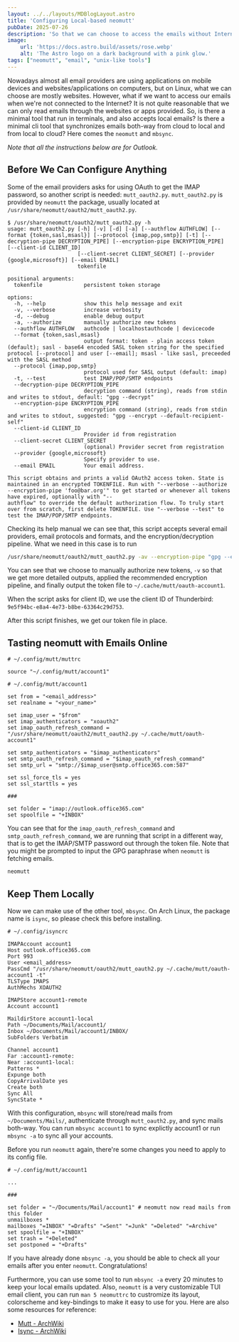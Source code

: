 ```yaml
---
layout: ../../layouts/MDBlogLayout.astro
title: 'Configuring Local-based neomutt'
pubDate: 2025-07-26
description: 'So that we can choose to access the emails without Internet connection.'
image:
    url: 'https://docs.astro.build/assets/rose.webp'
    alt: 'The Astro logo on a dark background with a pink glow.'
tags: ["neomutt", "email", "unix-like tools"]
---
```


Nowadays almost all email providers are using applications on mobile devices and
websites/applications on computers, but on Linux, what we can choose are mostly
websites. However, what if we want to access our emails when we're not connected
to the Internet? It is not quite reasonable that we can only read emails through
the websites or apps provided. So, is there a minimal tool that run in
terminals, and also accepts local emails? Is there a minimal cli tool that
synchronizes emails both-way from cloud to local and from local to cloud? Here
comes the `neomutt` and `mbsync`.

_Note that all the instructions below are for Outlook._

## Before We Can Configure Anything

Some of the email providers asks for using OAuth to get the IMAP password, so
another script is needed: `mutt_oauth2.py`. `mutt_oauth2.py` is provided by
`neomutt` the package, usually located at
`/usr/share/neomutt/oauth2/mutt_oauth2.py`.

```
$ /usr/share/neomutt/oauth2/mutt_oauth2.py -h
usage: mutt_oauth2.py [-h] [-v] [-d] [-a] [--authflow AUTHFLOW] [--format {token,sasl,msasl}] [--protocol {imap,pop,smtp}] [-t] [--decryption-pipe DECRYPTION_PIPE] [--encryption-pipe ENCRYPTION_PIPE] [--client-id CLIENT_ID]
                      [--client-secret CLIENT_SECRET] [--provider {google,microsoft}] [--email EMAIL]
                      tokenfile

positional arguments:
  tokenfile             persistent token storage

options:
  -h, --help            show this help message and exit
  -v, --verbose         increase verbosity
  -d, --debug           enable debug output
  -a, --authorize       manually authorize new tokens
  --authflow AUTHFLOW   authcode | localhostauthcode | devicecode
  --format {token,sasl,msasl}
                        output format: token - plain access token (default); sasl - base64 encoded SASL token string for the specified protocol [--protocol] and user [--email]; msasl - like sasl, preceeded with the SASL method
  --protocol {imap,pop,smtp}
                        protocol used for SASL output (default: imap)
  -t, --test            test IMAP/POP/SMTP endpoints
  --decryption-pipe DECRYPTION_PIPE
                        decryption command (string), reads from stdin and writes to stdout, default: "gpg --decrypt"
  --encryption-pipe ENCRYPTION_PIPE
                        encryption command (string), reads from stdin and writes to stdout, suggested: "gpg --encrypt --default-recipient-self"
  --client-id CLIENT_ID
                        Provider id from registration
  --client-secret CLIENT_SECRET
                        (optional) Provider secret from registration
  --provider {google,microsoft}
                        Specify provider to use.
  --email EMAIL         Your email address.

This script obtains and prints a valid OAuth2 access token. State is maintained in an encrypted TOKENFILE. Run with "--verbose --authorize --encryption-pipe 'foo@bar.org'" to get started or whenever all tokens have expired, optionally with "--
authflow" to override the default authorization flow. To truly start over from scratch, first delete TOKENFILE. Use "--verbose --test" to test the IMAP/POP/SMTP endpoints.
```

Checking its help manual we can see that, this script accepts several email
providers, email protocols and formats, and the encryption/decryption pipeline.
What we need in this case is to run

```sh
/usr/share/neomutt/oauth2/mutt_oauth2.py -av --encryption-pipe "gpg --encrypt --default-recipient-self" ~/.cache/mutt/oauth-account1
```

You can see that we choose to manually authorize new tokens, `-v` so that we
get more detailed outputs, applied the recommended encryption pipeline, and
finally output the token file to `~/.cache/mutt/oauth-account1`.

When the script asks for client ID, we use the client ID of Thunderbird:
`9e5f94bc-e8a4-4e73-b8be-63364c29d753`.

After this script finishes, we get our token file in place.

## Tasting neomutt with Emails Online

```
# ~/.config/mutt/muttrc

source "~/.config/mutt/account1"
```

```
# ~/.config/mutt/account1

set from = "<email_address>"
set realname = "<your_name>"

set imap_user = "$from"
set imap_authenticators = "xoauth2"
set imap_oauth_refresh_command = "/usr/share/neomutt/oauth2/mutt_oauth2.py ~/.cache/mutt/oauth-account1"

set smtp_authenticators = "$imap_authenticators"
set smtp_oauth_refresh_command = "$imap_oauth_refresh_command"
set smtp_url = "smtp://$imap_user@smtp.office365.com:587"

set ssl_force_tls = yes
set ssl_starttls = yes

###

set folder = "imap://outlook.office365.com"
set spoolfile = "+INBOX"
```

You can see that for the `imap_oauth_refresh_command` and
`smtp_oauth_refresh_command`, we are running that script in a different way,
that is to get the IMAP/SMTP password out through the token file. Note that you
might be prompted to input the GPG paraphrase when `neomutt` is fetching
emails.

```sh
neomutt
```

## Keep Them Locally

Now we can make use of the other tool, `mbsync`. On Arch Linux, the package
name is `isync`, so please check this before installing.

```
# ~/.config/isyncrc

IMAPAccount account1
Host outlook.office365.com
Port 993
User <email_address>
PassCmd "/usr/share/neomutt/oauth2/mutt_oauth2.py ~/.cache/mutt/oauth-account1 -t"
TLSType IMAPS
AuthMechs XOAUTH2

IMAPStore account1-remote
Account account1

MaildirStore account1-local
Path ~/Documents/Mail/account1/
Inbox ~/Documents/Mail/account1/INBOX/
SubFolders Verbatim

Channel account1
Far :account1-remote:
Near :account1-local:
Patterns *
Expunge both
CopyArrivalDate yes
Create both
Sync All
SyncState *
```

With this configuration, `mbsync` will store/read mails from
`~/Documents/Mails/`, authenticate through `mutt_oauth2.py`, and sync mails
both-way. You can run `mbsync account1` to sync explictly account1 or run
`mbsync -a` to sync all your accounts.

Before you run `neomutt` again, there're some changes
you need to apply to its config file.

```
# ~/.config/mutt/account1

...

###

set folder = "~/Documents/Mail/account1" # neomutt now read mails from this folder
unmailboxes *
mailboxes "=INBOX" "=Drafts" "=Sent" "=Junk" "=Deleted" "=Archive"
set spoolfile = "+INBOX"
set trash = "+Deleted"
set postponed = "+Drafts"
```

If you have already done `mbsync -a`, you should be able to check all your
emails after you enter `neomutt`. Congratulations!

Furthermore, you can use some tool to run `mbsync -a` every 20 minutes to keep
your local emails updated. Also, `neomutt` is a very customizable TUI email
client, you can run `man 5 neomuttrc` to custromize its layout, colorscheme and
key-bindings to make it easy to use for you. Here are also some resources for
reference:

- [Mutt - ArchWiki](https://wiki.archlinux.org/title/Mutt)
- [Isync - ArchWiki](https://wiki.archlinux.org/title/Isync)
